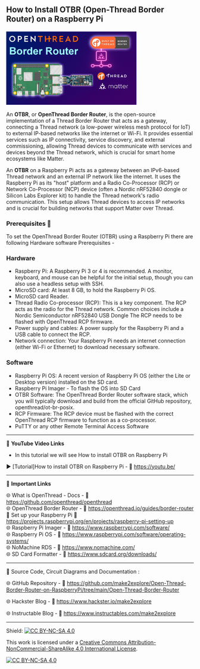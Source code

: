## How to Install OTBR (Open-Thread Border Router) on a Raspberry Pi  
  
<img src="/Images/m2e-OTBR.jpg" height="200"> 
  
An **OTBR**, or **OpenThread Border Router**, is the open-source implementation of a Thread Border Router that acts as a gateway, connecting a Thread network (a low-power wireless mesh protocol for IoT) to external IP-based networks like the internet or Wi-Fi. It provides essential services such as IP connectivity, service discovery, and external commissioning, allowing Thread devices to communicate with services and devices beyond the Thread network, which is crucial for smart home ecosystems like Matter.  
  
An **OTBR** on a Raspberry Pi acts as a gateway between an IPv6-based Thread network and an external IP network like the internet. It uses the Raspberry Pi as its "host" platform and a Radio Co-Processor (RCP) or Network Co-Processor (NCP) device (often a Nordic nRF52840 dongle or Silicon Labs Explorer kit) to handle the Thread network's radio communication. This setup allows Thread devices to access IP networks and is crucial for building networks that support Matter over Thread.  
  
### Prerequisites 🧰
  
To set the OpenThread Border Router (OTBR) using a Raspberry Pi there are following Hardware software Prerequisites - 
  
### Hardware
- Raspberry Pi: A Raspberry Pi 3 or 4 is recommended. A monitor, keyboard, and mouse can be helpful for the initial setup, though you can also use a headless setup with SSH.
- MicroSD card: At least 8 GB, to hold the Raspberry Pi OS.
- MicroSD card Reader.  
- Thread Radio Co-processor (RCP): This is a key component. The RCP acts as the radio for the Thread network. Common choices include a Nordic Semiconductor nRF52840 USB Dongle The RCP needs to be flashed with OpenThread RCP firmware.
- Power supply and cables: A power supply for the Raspberry Pi and a USB cable to connect the RCP.
- Network connection: Your Raspberry Pi needs an internet connection (either Wi-Fi or Ethernet) to download necessary software.  
  
### Software  
- Raspberry Pi OS: A recent version of Raspberry Pi OS (either the Lite or Desktop version) installed on the SD card.
- Raspberry Pi Imager - To flash the OS into SD Card
- OTBR Software: The OpenThread Border Router software stack, which you will typically download and build from the official GitHub repository, openthread/ot-br-posix.
- RCP Firmware: The RCP device must be flashed with the correct OpenThread RCP firmware to function as a co-processor.  
- PuTTY or any other Remote Terminal Access Software
  

------------------------------------------------------------------------------------------------------

📕 **YouTube Video Links**  

- In this tutorial we will see How to install OTBR on Raspberry Pi  

▶️ [Tutorial]How to install OTBR on Raspberry Pi  - 🔗  https://youtu.be/   
  

-------------------------------------------------------------------------------------------------------
📒 **Important Links**  
 
🌐 What is OpenThread -  Docs - 🔗 https://github.com/openthread/openthread    
🌐 OpenThread Border Router - 🔗 https://openthread.io/guides/border-router   
📙 Set up your Raspberry Pi 🔗 https://projects.raspberrypi.org/en/projects/raspberry-pi-setting-up  
🌐 Raspberry Pi Imager - 🔗 https://www.raspberrypi.com/software/  
🌐 Raspberry Pi OS  - 🔗 https://www.raspberrypi.com/software/operating-systems/  
🌐 NoMachine RDS - 🔗 https://www.nomachine.com/  
🌐 SD Card Formatter - 🔗 https://www.sdcard.org/downloads/  


------------------------------------------------------------------------------------------------------

📜 Source Code, Circuit Diagrams and Documentation : 

🌐 GitHub Repository - 🔗 https://github.com/make2explore/Open-Thread-Border-Router-on-RaspberryPi/tree/main/Open-Thread-Border-Router   
  
🌐 Hackster Blog - 🔗 https://www.hackster.io/make2explore  
  
🌐 Instructable Blog - 🔗 https://www.instructables.com/make2explore  
  

------------------------------------------------------------------------------------------  

Shield: [![CC BY-NC-SA 4.0][cc-by-nc-sa-shield]][cc-by-nc-sa]

This work is licensed under a
[Creative Commons Attribution-NonCommercial-ShareAlike 4.0 International License][cc-by-nc-sa].

[![CC BY-NC-SA 4.0][cc-by-nc-sa-image]][cc-by-nc-sa]

[cc-by-nc-sa]: http://creativecommons.org/licenses/by-nc-sa/4.0/
[cc-by-nc-sa-image]: https://licensebuttons.net/l/by-nc-sa/4.0/88x31.png
[cc-by-nc-sa-shield]: https://img.shields.io/badge/License-CC%20BY--NC--SA%204.0-lightgrey.svg